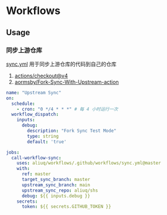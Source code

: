 # Workflows

## Usage

### 同步上游仓库

[sync.yml](./.github/workflows/sync.yml) 用于同步上游仓库的代码到自己的仓库

1. [actions/checkout@v4](https://github.com/actions/checkout)
2. [aormsby/Fork-Sync-With-Upstream-action](https://github.com/aormsby/Fork-Sync-With-Upstream-action)

```yaml
name: "Upstream Sync"
on:
  schedule:
    - cron: "0 */4 * * *" # 每 4 小时运行一次
  workflow_dispatch:
    inputs:
      debug:
        description: "Fork Sync Test Mode"
        type: string
        default: 'true'

jobs:
  call-workflow-sync:
    uses: aliuq/workflows/.github/workflows/sync.yml@master
    with:
      ref: master
      target_sync_branch: master
      upstream_sync_branch: main
      upstream_sync_repo: aliuq/shs
      debug: ${{ inputs.debug }}
    secrets:
      token: ${{ secrets.GITHUB_TOKEN }}
```
